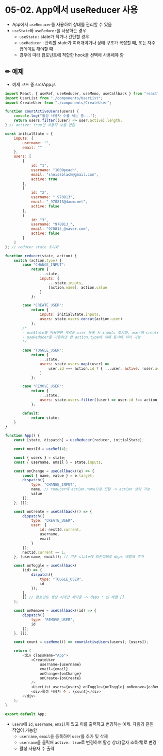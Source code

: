 # 05-02. App에서 useReducer 사용

* App에서 `useReducer`를 사용하여 상태를 관리할 수 있음
* `useState`와 `useReducer`를 사용하는 경우
	* `useState` : state가 적거나 간단할 경우
	* `useReducer` : 관리할 state가 여러개이거나 상태 구조가 복잡할 때, 또는 자주 업데이트 해야할 때
	* 경우에 따라 컴포넌트에 적합한 hook을 선택해 사용해야 함 

## ✏ 예제
* 예제 코드 중 src/App.js
```javascript
import React, { useRef, useReducer, useMemo, useCallback } from "react";
import UserList from "./components/UserList";
import CreateUser from "./components/CreateUser";

function countActiveUsers(users) {
	console.log("활성 사용자 수를 세는 중...");
	return users.filter((user) => user.active).length;
} // active: true인 사용자 수를 반환

const initialState = {
	inputs: {
		username: "",
		email: ""
	},
	users: [
		{
			id: "1",
			username: "1000peach",
			email: "sheissblack@gmail.com",
			active: true
		},
		{
			id: "2",
			username: "_970813",
			email: "_970813@daum.net",
			active: false
		},
		{
			id: "3",
			username: "970813_",
			email: "970813_@naver.com",
			active: false
		}
	]
}; // reducer state 초기화

function reducer(state, action) {
	switch (action.type) {
		case "CHANGE_INPUT":
			return {
				...state,
				inputs: {
					...state.inputs,
					[action.name]: action.value
				}
			};

		case "CREATE_USER":
			return {
				inputs: initialState.inputs,
				users: state.users.concat(action.user)
			};
		/*
		- useState를 이용하면 새로운 user 등록 시 inputs 초기화, user에 create 하는 걸 따로 했었음
		- useReducer를 이용하면 한 action.type에 대해 동시에 처리 가능
		*/

		case "TOGGLE_USER":
			return {
				...state,
				users: state.users.map((user) =>
					user.id === action.id ? { ...user, active: !user.active } : user
				)
			};

		case "REMOVE_USER":
			return {
				...state,
				users: state.users.filter((user) => user.id !== action.id)
			};

		default:
			return state;
	}
}

function App() {
	const [state, dispatch] = useReducer(reducer, initialState);

	const nextId = useRef(4);

	const { users } = state;
	const { username, email } = state.inputs;

	const onChange = useCallback((e) => {
		const { name, value } = e.target;
		dispatch({
			type: "CHANGE_INPUT",
			name, // reducer에 action.name으로 전달 -> action 생략 가능
			value
		});
	}, []);

	const onCreate = useCallback(() => {
		dispatch({
			type: "CREATE_USER",
			user: {
				id: nextId.current,
				username,
				email
			}
		});
		nextId.current += 1;
	}, [username, email]); // 기존 state에 의존하므로 deps 배열에 추가

	const onToggle = useCallback(
		(id) => {
			dispatch({
				type: "TOGGLE_USER",
				id
			});
		},
		[] // 컴포넌트 생성 시에만 재사용 -> deps : 빈 배열 []
	);

	const onRemove = useCallback((id) => {
		dispatch({
			type: "REMOVE_USER",
			id
		});
	}, []);

	const count = useMemo(() => countActiveUsers(users), [users]);

	return (
		<div className="App">
			<CreateUser
				username={username}
				email={email}
				onChange={onChange}
				onCreate={onCreate}
			/>
			<UserList users={users} onToggle={onToggle} onRemove={onRemove} />
			<div>활성 사용자 수 : {count}</div>
		</div>
	);
}

export default App;
```
* `users`에 `id`, `username`, `email`이 있고 이를 출력하고 변경하는 예제. 다음과 같은 작업이 가능함
	* `username`, `email`을 등록하여 `user`를 추가 및 삭제
	* `username`을 클릭해 `active: true`로 변경하여 활성 상태(글자 초록색)로 변경
	* 활성 사용자 수 출력

